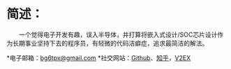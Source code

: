 # 简述：
&emsp;&emsp;一个觉得电子开发有趣，误入半导体，并打算将嵌入式设计/SOC芯片设计作为长期事业坚持下去的程序员，有轻微的代码洁癖症，追求最简洁的解法。


*电子邮箱：bg6tpx@gmail.com
*社交网站：[Github](https://github.com/BG6TPX)、[知乎](https://www.zhihu.com/people/fan-ye-xing-kong-27)，[V2EX](https://www.v2ex.com/member/BG6TPX)